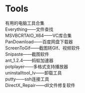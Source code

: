 # Tools
有用的电脑工具合集  
Everything——文件查找  
MSVBCRTAIO_X64——VC库合集  
PanDownload——百度网盘下载器  
ScreenToGif——截图转GIf、视频软件  
Snipaste——截图软件  
ant_1.2.4——蚂蚁加速器  
potplayer——多格式支持播放器  
uninstalltool_lv——卸载工具  
putty——ssh连接工具  
DirectX_Repair——dll文件修复软件  
